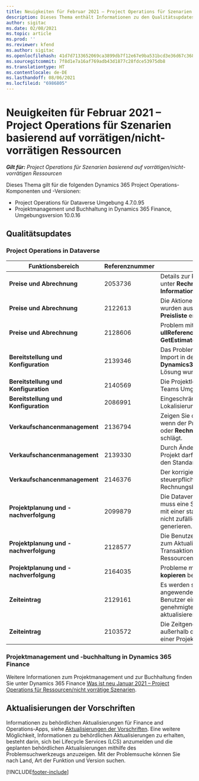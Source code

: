 ```yaml
---
title: Neuigkeiten für Februar 2021 – Project Operations für Szenarien basierend auf vorrätigen/nicht-vorrätigen Ressourcen
description: Dieses Thema enthält Informationen zu den Qualitätsupdates, die in der Version von Project Operations vom Februar 2021 für Szenarien basierend auf vorrätigen/nicht vorrätigen Ressourcen verfügbar sind.
author: sigitac
ms.date: 02/08/2021
ms.topic: article
ms.prod: ''
ms.reviewer: kfend
ms.author: sigitac
ms.openlocfilehash: 41d7d7133652069ca3899db7f12e67e9ba531bcd3e36d67c3686a6b637b077d3
ms.sourcegitcommit: 7f8d1e7a16af769adb43d1877c28fdce53975db8
ms.translationtype: HT
ms.contentlocale: de-DE
ms.lasthandoff: 08/06/2021
ms.locfileid: "6986805"
---
```

# <a name="whats-new-february-2021---project-operations-for-resourcenon-stocked-based-scenarios"></a>Neuigkeiten für Februar 2021 – Project Operations für Szenarien basierend auf vorrätigen/nicht-vorrätigen Ressourcen

_**Gilt für:** Project Operations für Szenarien basierend auf vorrätigen/nicht-vorrätigen Ressourcen_

Dieses Thema gilt für die folgenden Dynamics 365 Project Operations-Komponenten und -Versionen:

- Project Operations für Dataverse Umgebung 4.7.0.95
- Projektmanagement und Buchhaltung in Dynamics 365 Finance, Umgebungsversion 10.0.16 

## <a name="quality-updates"></a>Qualitätsupdates

### <a name="project-operations-on-dataverse"></a>Project Operations in Dataverse

| **Funktionsbereich** | **Referenznummer** | **Qualitätsupdate** |
| --- | --- | --- |
| **Preise und Abrechnung** | 2053736 | Details zur Rechnungsposition können jetzt unter **Rechnung** > **Verwandte Informationen** abgerufen werden. |
| **Preise und Abrechnung** | 2122613 | Die Aktionen **Aktivieren** und **Deaktivieren** wurden aus den zugeordneten Entitäten **Preisliste** entfernt. |
| **Preise und Abrechnung** | 2128606 | Problem mit dem Plug-In **ullReferenceException** in dem **GetEstimatesForProject** behoben. |
| **Bereitstellung und Konfiguration** | 2139346 | Das Problem mit dem nicht verwalteten Import in der **Dynamics365ProjectOperationsDualWrite** Lösung wurde behoben. |
| **Bereitstellung und Konfiguration** | 2140569 | Die Projektlösung muss in den Dataverse Teams Umgebungen nicht installiert sein. |
| **Bereitstellung und Konfiguration** | 2086991 | Eingeschränkte Anpassung der Lokalisierung von Webressourcen. |
| **Verkaufschancenmanagement** | 2136794 | Zeigen Sie die richtige Fehlermeldung an, wenn der Prozess **Rechnung bestätigen** oder **Rechnung als bezahlt markieren** fehl schlägt. |
| **Verkaufschancenmanagement** | 2139330 | Durch Ändern des Projektmanagers für ein Projekt darf die besitzende Firma nicht auf den Standardwert zurückgesetzt werden. |
| **Verkaufschancenmanagement** | 2146376 | Der korrigierte Steuerbetrag in einem nicht steuerpflichtigen Ist wird aus der Rechnungsbestätigung erstellt. |
| **Projektplanung und -nachverfolgung** | 2099879 | Die Dataverse Umgebungsbereitstellung muss eine Standardtransaktionskategorie mit einer statischen ID erstellen und darf nicht zufällig eine pro Umgebung generieren. |
| **Projektplanung und -nachverfolgung** | 2128577 | Die Benutzerrechte von Project Service zum Aktualisieren der Transaktionskategorie für eine Ressourcenzuweisung wurden behoben. |
| **Projektplanung und -nachverfolgung** | 2164035 | Probleme mit der Funktion **Projekt kopieren** behoben. |
| **Zeiteintrag** | 2129161 | Es werden strengere Einschränkungen angewendet, um sicherzustellen, dass Benutzer einen eingereichten oder genehmigten Zeiteintrag nicht ändern und aktualisieren können. |
| **Zeiteintrag** | 2103572 | Die Zeitgenehmigung für Zeiteinträge außerhalb des Projekts darf nicht nach einer Projektgenehmigungsrolle suchen. |

### <a name="project-management-and-accounting-in-dynamics-365-finance"></a>Projektmanagement und -buchhaltung in Dynamics 365 Finance 

Weitere Informationen zum Projektmanagement und zur Buchhaltung finden Sie unter Dynamics 365 Finance [Was ist neu Januar 2021 – Project Operations für Ressourcen/nicht vorrätige Szenarien](whats-new-jan-2021-resource-based.md).


## <a name="regulatory-updates"></a>Aktualisierungen der Vorschriften

Informationen zu behördlichen Aktualisierungen für Finance and Operations-Apps, siehe [Aktualisierungen der Vorschriften](/dynamics365/finance/localizations/regulatory-updates). Eine weitere Möglichkeit, Informationen zu behördlichen Aktualisierungen zu erhalten, besteht darin, sich bei Lifecycle Services (LCS) anzumelden und die geplanten behördlichen Aktualisierungen mithilfe des Problemsuchwerkzeugs anzuzeigen. Mit der Problemsuche können Sie nach Land, Art der Funktion und Version suchen.


[!INCLUDE[footer-include](../includes/footer-banner.md)]